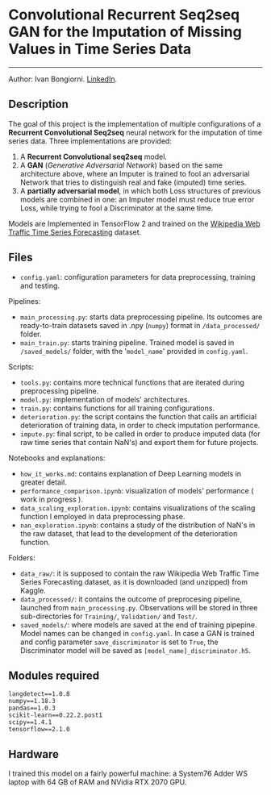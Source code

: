 # Convolutional Recurrent Seq2seq GAN for the Imputation of Missing Values in Time Series Data

----

Author: Ivan Bongiorni. [LinkedIn](https://www.linkedin.com/in/ivan-bongiorni-b8a583164/).


## Description

The goal of this project is the implementation of multiple configurations of a **Recurrent Convolutional Seq2seq** neural network for the imputation of time series data. Three implementations are provided:

1. A **Recurrent Convolutional seq2seq** model.
2. A **GAN** (*Generative Adversarial Network*) based on the same architecture above, where an Imputer is trained to fool an adversarial Network that tries to distinguish real and fake (imputed) time series.
3. A **partially adversarial model**, in which both Loss structures of previous models are combined in one: an Imputer model must reduce true error Loss, while trying to fool a Discriminator at the same time.

Models are Implemented in TensorFlow 2 and trained on the [Wikipedia Web Traffic Time Series Forecasting](https://www.kaggle.com/c/web-traffic-time-series-forecasting) dataset.


## Files
- `config.yaml`: configuration parameters for data preprocessing, training and testing.

Pipelines:
- `main_processing.py`: starts data preprocessing pipeline. Its outcomes are ready-to-train datasets saved in .npy (`numpy`) format in `/data_processed/` folder.
- `main_train.py`: starts training pipeline. Trained model is saved in `/saved_models/` folder, with the '`model_name`' provided in `config.yaml`.

Scripts:
- `tools.py`: contains more technical functions that are iterated during preprocessing pipeline.
- `model.py`: implementation of models' architectures.
- `train.py`: contains functions for all training configurations.
- `deterioration.py`: the script contains the function that calls an artificial deterioration of training data, in order to check imputation performance.
- `impute.py`: final script, to be called in order to produce imputed data (for raw time series that contain NaN's) and export them for future projects.

Notebooks and explanations:
- `how_it_works.md`: contains explanation of Deep Learning models in greater detail.
- `performance_comparison.ipynb`: visualization of models' performance ( work in progress ).
- `data_scaling_exploration.ipynb`: contains visualizations of the scaling function I employed in data preprocessing phase.
- `nan_exploration.ipynb`: contains a study of the distribution of NaN's in the raw dataset, that lead to the development of the deterioration function.

Folders:
- `data_raw/`: it is supposed to contain the raw Wikipedia Web Traffic Time Series Forecasting dataset, as it is downloaded (and unzipped) from Kaggle.
- `data_processed/`: it contains the outcome of preprocesing pipeline, launched from `main_processing.py`. Observations will be stored in three sub-directories for `Training/`, `Validation/` and `Test/`.
- `saved_models/`: where models are saved at the end of training pipepine. Model names can be changed in `config.yaml`. In case a GAN is trained and config parameter `save_discriminator` is set to `True`, the Discriminator model will be saved as `[model_name]_discriminator.h5`.


## Modules required

```
langdetect==1.0.8
numpy==1.18.3
pandas==1.0.3
scikit-learn==0.22.2.post1
scipy==1.4.1
tensorflow==2.1.0
```

## Hardware

I trained this model on a fairly powerful machine: a System76 Adder WS laptop with 64 GB of RAM and NVidia RTX 2070 GPU.
